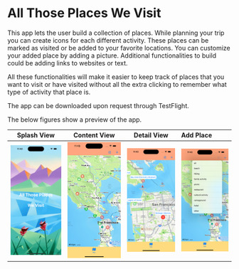 #  All Those Places We Visit

This app lets the user build a collection of places. While planning your trip you can create icons for each different activity. These places can be marked as visited or be added to your favorite locations. You can customize your added place by adding a picture. Additional functionalities to build could be adding links to websites or text. 

All these functionalities will make it easier to keep track of places that you want to visit or have visited without all the extra clicking to remember what type of activity that place is.

The app can be downloaded upon request through TestFlight.

The below figures show a preview of the app.

Splash View | Content View | Detail View | Add Place        
:----------:|:------------:|:-----------:|:---------
![](./Screenshots/SplashView.png)|![](./Screenshots/ContentView.png)|![](./Screenshots/LocationNames.png)|![](./Screenshots/Filter.png)
